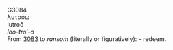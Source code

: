 <body>
  <p>G3084<br>  λυτρόω  <br> lutroō  <br><i>loo-tro‘-o </i><br>From <a href="g3083.htm">3083</a>  to <i>ransom</i> (literally or figuratively): - redeem.<br></p>
 </body>